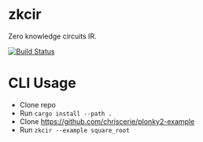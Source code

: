 # zkcir

Zero knowledge circuits IR.

[![Build Status][actions-badge]][actions-url]

[actions-badge]: https://github.com/chriscerie/zkcir/actions/workflows/test.yml/badge.svg
[actions-url]: https://github.com/chriscerie/zkcir/actions?query=workflow%3ACI+branch%3Amain

# CLI Usage

* Clone repo
* Run `cargo install --path .`
* Clone https://github.com/chriscerie/plonky2-example
* Run `zkcir --example square_root`
